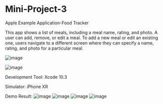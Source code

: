 # Mini-Project-3
Apple Example Application-Food Tracker

This app shows a list of meals, including a meal name, rating, and photo. A user can add, remove, or edit a meal. To add a new meal or edit an existing one, users navigate to a different screen where they can specify a name, rating, and photo for a particular meal.

![image](https://github.com/HuShiyangchn/Mini-project-3/blob/master/image/IEDB_sim_editmeal_2x.png)


![image](https://github.com/HuShiyangchn/Mini-project-3/blob/master/image/IN_sim_navbar_2x.png)

Development Tool: Xcode 10.3

Simulator: iPhone XR

Demo Result:
![image](https://github.com/HuShiyangchn/Mini-project-3/blob/master/image/WX20191209-153250%402x.png)
![image](https://github.com/HuShiyangchn/Mini-project-3/blob/master/image/WX20191209-153335%402x.png)
![image](https://github.com/HuShiyangchn/Mini-project-3/blob/master/image/WX20191209-153335%402x.png)
![image](https://github.com/HuShiyangchn/Mini-project-3/blob/master/image/WX20191209-153347%402x.png)
